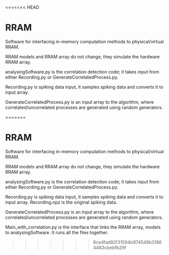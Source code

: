<<<<<<< HEAD
# RRAM
Software for interfacing in-memory computation methods to physical/virtual RRAM.

RRAM models and RRAM array do not change, they simulate the hardware RRAM array. 

analysingSoftware.py is the correlation detection code; it takes input from either Recording.py or GenerateCorrelatedProcess.py.

Recording.py is spiking data input, it samples spiking data and converts it to input array. 

GenerateCorrelatedProcess.py is an input array to the algorithm, where correlated/uncorrelated processes are generated using random generators. 

=======
# RRAM
Software for interfacing in-memory computation methods to physical/virtual RRAM.

RRAM models and RRAM array do not change, they simulate the hardware RRAM array. 

analysingSoftware.py is the correlation detection code; it takes input from either Recording.py or GenerateCorrelatedProcess.py.

Recording.py is spiking data input, it samples spiking data and converts it to input array. Recording.npz is the original spiking data.

GenerateCorrelatedProcess.py is an input array to the algorithm, where correlated/uncorrelated processes are generated using random generators.

Main_with_correlation.py is the interface that links the RRAM array, models to analysingSoftware. It runs all the files together. 

>>>>>>> 8ce4fad92f31594b974549b31864483cbebfb29f
